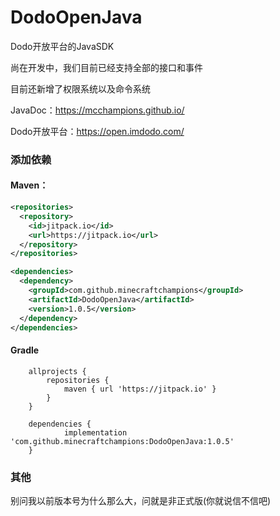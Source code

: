 ﻿# DodoOpenJava
Dodo开放平台的JavaSDK

尚在开发中，我们目前已经支持全部的接口和事件

目前还新增了权限系统以及命令系统

JavaDoc：https://mcchampions.github.io/

Dodo开放平台：https://open.imdodo.com/

### 添加依赖
#### Maven：
```xml
<repositories>
  <repository>
    <id>jitpack.io</id>
    <url>https://jitpack.io</url>
  </repository>
</repositories>
```

```xml
<dependencies>
  <dependency>
    <groupId>com.github.minecraftchampions</groupId>
    <artifactId>DodoOpenJava</artifactId>
    <version>1.0.5</version>
  </dependency>
</dependencies>
```
#### Gradle
```
	allprojects {
		repositories {
			maven { url 'https://jitpack.io' }
		}
	}

	dependencies {
	        implementation 'com.github.minecraftchampions:DodoOpenJava:1.0.5'
	}
```

### 其他
别问我以前版本号为什么那么大，问就是非正式版(你就说信不信吧)